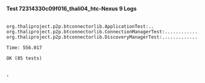 #### Test 72314330c09f016_thali04_htc-Nexus 9 Logs


```

org.thaliproject.p2p.btconnectorlib.ApplicationTest:..
org.thaliproject.p2p.btconnectorlib.ConnectionManagerTest:..........................
org.thaliproject.p2p.btconnectorlib.DiscoveryManagerTest:................................................

Time: 556.017

OK (85 tests)


,
```
